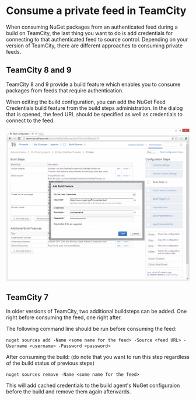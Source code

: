 # Consume a private feed in TeamCity

When consuming NuGet packages from an authenticated feed during a build on TeamCity, the last thing you want to do is add credentials for connecting to that authenticated feed to source control. Depending on your version of TeamCity, there are different approaches to consuming private feeds.

## TeamCity 8 and 9

TeamCity 8 and 9 provide a build feature which enables you to consume packages from feeds that require authentication.

When editing the build configuration, you can add the NuGet Feed Credentials build feature from the build steps administration. In the dialog that is opened, the feed URL should be specified as well as credentials to connect to the feed.

![TeamCity NuGet Feed Credentialsl](Images/teamcity-private-feed.png)

## TeamCity 7

In older versions of TeamCity, two additional buildsteps can be added. One right before consuming the feed, one right after.

The following command line should be run before consuming the feed:

	nuget sources add -Name <some name for the feed> -Source <feed URL> -Username <username> -Password <password>

After consuming the build: (do note that you want to run this step regardless of the build status of previous steps)

	nuget sources remove -Name <some name for the feed>
	
This will add cached credentials to the build agent's NuGet configuraion before the build and remove them again afterwards.
